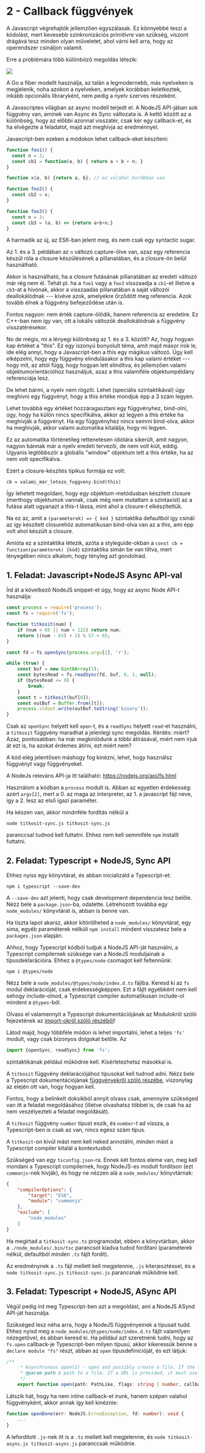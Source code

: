 # 2 - Callback függvények

A Javascript végrehajtók jellemzően egyszálasak. Ez könnyebbé teszi a
kódolást, mert kevesebb szinkronizációs primitívre van szükség, viszont
drágává tesz minden olyan műveletet, ahol várni kell arra, hogy az
operendszer csináljon valamit.

Erre a problémára több különböző megoldás létezik:

![](002-callbacks/doc/threading.png)

A Go a fiber modellt használja, az talán a legmodernebb, más
nyelveken is megjelenik, noha azokon a nyelveken, amelyek korábban
keletkeztek, inkább opcionális libraryként, nem pedig a nyelv szerves
részeként.

A Javascriptes világban az async modell terjedt el. A NodeJS API-jában
sok függvény van, aminek van Async és Sync változata is. A kettő
között az a különbség, hogy az előbbi azonnal visszatér, csak
kér egy callback-et, és ha elvégezte a feladatot, majd azt meghívja
az eredménnyel.

Javascript-ben ezeken a módokon lehet callback-eket készíteni:

```javascript
function foo1() {
  const n = 3;
  const cb1 = function(a, b) { return a + b + n; }
}

function x(a, b) {return a, b}; // ez valahol korábban van

function foo2() {
  const cb2 = x;
}

function foo3() {
  const n = 3;
  const cb3 = (a, b) => {return a+b+n;}
}
```

A harmadik az új, az ES6-ban jelent meg, és nem csak egy syntactic
sugar.

Az 1. és a 3. példában az `n` változó capture-ölve van, azaz egy
referencia készül róla a closure készülésének a pillanatában, és
a closure-ön belül használható.

Akkor is használható, ha a closure futásának pillanatában az eredeti
változó már rég nem él. Tehát pl. ha a `foo1` vagy a `foo3` visszaadja
a `cb1`-et illetve a `cb3`-at a hívónak, akkor a visszaadás pillanatában
a saját változói deallokálódnak --- kivéve azok, amelyekre őrződött meg
referencia. Azok tovább élnek a függvény befejeződése után is.

Fontos nagyon: nem érték capture-ölődik, hanem referencia az eredetire.
Ez C++-ban nem így van, ott a lokális változók deallokálódnak a
függvény visszatérésekor.

No de mégis, mi a lényegi különbség az 1. és a 3. között? Az, hogy
hogyan kap értéket a "this". Ez egy iszonyú bonyolult téma, amit majd
másor írok le, ide elég annyi, hogy a Javascript-ben a this egy
mágikus változó. Úgy kell elképzelni, hogy egy függvény elindulásakor
a this kap valami értéket --- hogy mit, az attól függ, hogy hogyan
lett elindítva, és jellemzően valami objektumorientációhoz használjuk,
azaz a this valamiféle objektumpéldány referenciája lesz.

De lehet bármi, a nyelv nem rögzíti. Lehet (speciális szintaktikával)
úgy meghívni egy függvényt, hogy a this értéke mondjuk épp a 3 szám
legyen.

Lehet továbbá egy értéket hozzáragasztani egy függvényhez, bind-olni,
úgy, hogy ha külön nincs specifikálva, akkor az legyen a this értéke
ha meghívják a függvényt. Ha egy függvényhez nincs semmi bind-olva,
akkor ha meghívják, akkor valami automatika kitalálja, hogy mi legyen.

Ez az automatika történetileg rettenetesen idiótára sikerült, amit nagyon,
nagyon bánnak már a nyelv eredeti tervezői, de nem volt kiút, eddig.
Ugyanis legtöbbször a globális "window" objektum lett a this értéke,
ha az nem volt specifikálva.

Ezért a closure-készítés tipikus formája ez volt:

```
cb = valami_mar_letezo_fuggveny.bind(this)
```

Így lehetett megoldani, hogy egy objektum-metódusban készített closure
(merthogy objektumok vannak, csak még nem mutattam a szintaxist) az a
futása alatt ugyanazt a this-t lássa, mint ahol a closure-t
elkészítettük.

Na ez az, amit a `(paraméterek) => { kód }` szintaktika defaultból
így csinál: az így készített closurehöz automatikusan bind-olva van
az a this, ami épp volt ahol készült a closure.

Amióta ez a szintaktika létezik, azóta a styleguide-okban a
`const cb = function(paraméterek) {kód}` szintaktika simán be van
tiltva, mert lényegében nincs alkalom, hogy tényleg azt gondolnád.

## 1. Feladat: Javascript+NodeJS Async API-val

Írd át a következő NodeJS snippet-et úgy, hogy az async Node API-t
használja:

```javascript
const process = require('process');
const fs = require('fs');

function titkosit(num) {
    if (num < 65 || num > 122) return num;
    return ((num - 65) + 1) % 57 + 65;
}

const fd = fs.openSync(process.argv[2], 'r');

while (true) {
    const buf = new Uint8Array(1);
    const bytesRead = fs.readSync(fd, buf, 0, 1, null);
    if (bytesRead <= 0) {
		break;
    }
    const t = titkosit(buf[0]);
    const outBuf = Buffer.from([t]);
    process.stdout.write(outBuf.toString('binary'));
}
```

Csak az `openSync` helyett kell `open`-t, és a `readSync` helyett
`read`-et használni, a `titkosit` függvény maradhat a jelenlegi
sync megoldás. Kérdés: miért? Azaz, pontosabban: ha
már megkínlódunk a többi átírásával, miért nem írjuk át ezt is,
ha azokat érdemes átírni, ezt miért nem?

A kód elég jelentősen máshogy fog kinézni, lehet, hogy használsz
függvényt vagy függvényeket.

A NodeJs releváns API-ja itt található:
https://nodejs.org/api/fs.html

Használom a kódban a `process` modult is. Abban az egyetlen érdekesség:
azért `argv[2]`, mert a 0. az maga az interpreter, az 1. a javascript
fájl neve, így a 2. lesz az első igazi paraméter.

Ha készen van, akkor mindnféle fordítás nélkül a
```
node titkosit-sync.js titkosit-sync.js
```
paranccsal tudnod kell futtatni. Ehhez nem kell semmiféle `npm` installt
futtatni.

## 2. Feladat: Typescript + NodeJS, Sync API

Ehhez nyiss egy könyvtárat, és abban inicializáld a Typescript-et:
```
npm i typescript --save-dev
```

A `--save-dev` azt jelenti, hogy csak development dependencia lesz belőle.
Nézz bele a `package.json`-ba, odatette. Létrehozott továbbá egy `node_modules/`
könyvtárat is, abban is benne van.

Ha tiszta lapot akarsz, akkor kitörölheted a `node_modules/` könyvtárat, egy
sima, egyéb paraméterek nélküli `npm install` mindent visszatesz bele a
`packages.json` alapján.

Ahhoz, hogy Typescript kódból tudjuk a NodeJS API-ját használni, a Typescript
compilernek szüksége van a NodeJS moduljainak a típusdeklarációira. Ehhez
a `@types/node` csomagot kell feltennünk:
```
npm i @types/node
```

Nézz bele a `node_modules/@types/node/index.d.ts` fájlba. Keresd ki az `fs`
modul deklarációját, csak érdekességképpen. Ezt a fájlt egyébként nem kell
sehogy include-olnod, a Typescript compiler automatikusan include-ol
mindent a `@types`-ból.

Olvass el valamennyit a Typescript dokumentációjának az Modulokról szóló
fejezetének az
[import-okról szóló részéből](https://www.typescriptlang.org/docs/handbook/modules.html)!

Látod majd, hogy többféle módon is lehet importálni, lehet a teljes `'fs'` modult,
vagy csak bizonyos dolgokat belőle. Az

```typescript
import {openSync, readSync} from 'fs';
```

szintaktikának például működnie kell. Kísérletezhetsz másokkal is.

A `titkosit` függvény deklarációjához típusokat kell tudnod adni.
Nézz bele a Typescript dokumentációjának [függvényekről szóló részébe](https://www.typescriptlang.org/docs/handbook/functions.html),
viszonylag az elején ott van, hogy hogyan kell.

Fontos, hogy a belinkelt doksikból annyit olvass csak, amennyire
szükséged van itt a feladat megoldásához (illetve olvashatsz többet is,
de csak ha az nem veszélyezteti a feladat megoldását).

A `titkosit` függvény `number` típust eszik, és `number`-t ad vissza,
a Typescript-ben is csak az van, nincs egész szám típus.

A `titkosit`-on kívül mást nem kell neked annotálni, minden mást a
Typescript compiler kitalál a kontextusból.

Szükséged van egy `tsconfig.json`-ra. Ennek két fontos eleme van,
meg kell mondani a Typescript compilernek, hogy NodeJS-es modult
fordítson (ezt `commonjs`-nek hívják), és hogy ne nézzen alá a
`node_modules/` könyvtárnak:

```json
{
    "compilerOptions": {
        "target": "ES6",
        "module": "commonjs"
    },
    "exclude": [
        "node_modules"
    ]
}
```

Ha megírtad a `titkosit-sync.ts` programodat, ebben a könyvtárban, akkor
a `./node_modules/.bin/tsc` parancsot kiadva tudod fordítani (paraméterek
nélkül, defaultból minden `.ts` fájlt fordít).

Az eredménynek a `.ts` fájl mellett kell megjelennie, `.js` kiterjesztéssel,
és a `node titkosit-sync.js titkosit-sync.js` parancsnak működnie kell.

## 3. Feladat: Typescript + NodeJS, ASync API

Végül pedig írd meg Typescript-ben azt a megoldást, ami a NodeJS ASynd API-ját
használja.

Szükséged lesz néha arra, hogy a NodeJS függvényeinek a típusait tudd.
Ehhez nyisd meg a `node_modules/@types/node/index.d.ts` fájlt valamilyen
nézegetővel, és abban keresd ki. Ha például azt szeretnénk tudni, hogy
az `fs.open` callback-je Typescript-ben milyen típusú, akkor kikeressük
benne a `declare module "fs"` részt, abban az `open` típusdefinícióját,
és ezt látjuk:

```typescript
/**
     * Asynchronous open(2) - open and possibly create a file. If the file is created, its mode will be `0o666`.
     * @param path A path to a file. If a URL is provided, it must use the `file:` protocol.
     */
    export function open(path: PathLike, flags: string | number, callback: (err: NodeJS.ErrnoException, fd: number) => void): void;
```

Látszik hát, hogy ha nem inline callback-et írunk, hanem szépen valahol függvényként,
akkor annak így kell kinéznie:

```typescript
function openDone(err: NodeJS.ErrnoException, fd: number): void {
    ...
}
```

A lefordított `.js`-nek itt is a `.ts` mellett kell megjelennie, és
`node titkosit-async.js titkosit-async.js` paranccsak működnie.


